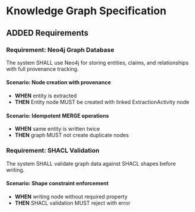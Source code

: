 # Knowledge Graph Specification

## ADDED Requirements

### Requirement: Neo4j Graph Database

The system SHALL use Neo4j for storing entities, claims, and relationships with full provenance tracking.

#### Scenario: Node creation with provenance

- **WHEN** entity is extracted
- **THEN** Entity node MUST be created with linked ExtractionActivity node

#### Scenario: Idempotent MERGE operations

- **WHEN** same entity is written twice
- **THEN** graph MUST not create duplicate nodes

### Requirement: SHACL Validation

The system SHALL validate graph data against SHACL shapes before writing.

#### Scenario: Shape constraint enforcement

- **WHEN** writing node without required property
- **THEN** SHACL validation MUST reject with error
